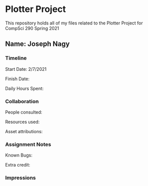 # Plotter Project

This repository holds all of my files related to the Plotter Project for CompSci 290 Spring 2021

## Name: Joseph Nagy


### Timeline

Start Date: 2/7/2021

Finish Date: 

Daily Hours Spent: 


### Collaboration

People consulted:

Resources used:

Asset attributions:


### Assignment Notes

Known Bugs: 

Extra credit:

### Impressions